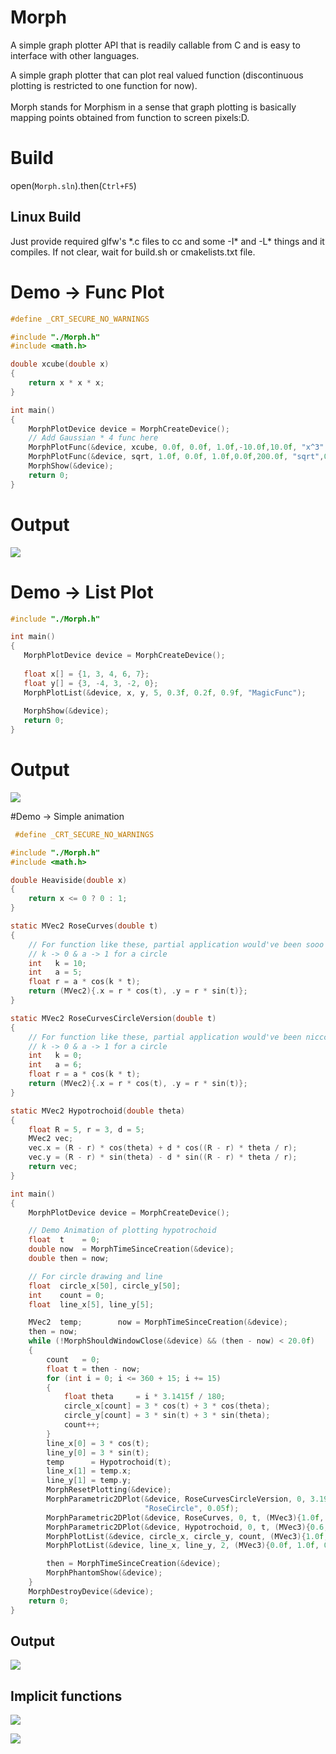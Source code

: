 # Morph
A simple graph plotter API that is readily callable from C and is easy to interface with other languages.

A simple graph plotter that can plot real valued function (discontinuous plotting is restricted to one function for now). <br><br>
Morph stands for Morphism in a sense that graph plotting is basically mapping points obtained from function to screen pixels:D.  <br>

# Build 
open(``Morph.sln``).then(``Ctrl+F5``)

## Linux Build 
Just provide required glfw's *.c files to cc and some -I\* and -L\* things and it compiles. If not clear, wait for build.sh or cmakelists.txt file. 

# Demo -> Func Plot
```c
#define _CRT_SECURE_NO_WARNINGS

#include "./Morph.h"
#include <math.h>

double xcube(double x)
{
    return x * x * x;
}

int main()
{
    MorphPlotDevice device = MorphCreateDevice();
    // Add Gaussian * 4 func here 
    MorphPlotFunc(&device, xcube, 0.0f, 0.0f, 1.0f,-10.0f,10.0f, "x^3",0.0f);
    MorphPlotFunc(&device, sqrt, 1.0f, 0.0f, 1.0f,0.0f,200.0f, "sqrt",0.1f);
    MorphShow(&device);
    return 0;
}
```

# Output 
<p align="left">
  <img src="multigraph.png">

# Demo -> List Plot 

 ```c
#include "./Morph.h"

int main()
{
    MorphPlotDevice device = MorphCreateDevice();
    
    float x[] = {1, 3, 4, 6, 7};
    float y[] = {3, -4, 3, -2, 0};
    MorphPlotList(&device, x, y, 5, 0.3f, 0.2f, 0.9f, "MagicFunc");
   
    MorphShow(&device);
    return 0;
}
```

# Output 
<p align="left">
    <img src="listplot.png">

#Demo -> Simple animation 
```c
 #define _CRT_SECURE_NO_WARNINGS

#include "./Morph.h"
#include <math.h>

double Heaviside(double x)
{
    return x <= 0 ? 0 : 1;
}

static MVec2 RoseCurves(double t)
{
    // For function like these, partial application would've been sooo nicccee
    // k -> 0 & a -> 1 for a circle
    int   k = 10;
    int   a = 5;
    float r = a * cos(k * t);
    return (MVec2){.x = r * cos(t), .y = r * sin(t)};
}

static MVec2 RoseCurvesCircleVersion(double t)
{
    // For function like these, partial application would've been nicccee
    // k -> 0 & a -> 1 for a circle
    int   k = 0;
    int   a = 6;
    float r = a * cos(k * t);
    return (MVec2){.x = r * cos(t), .y = r * sin(t)};
}

static MVec2 Hypotrochoid(double theta)
{
    float R = 5, r = 3, d = 5;
    MVec2 vec;
    vec.x = (R - r) * cos(theta) + d * cos((R - r) * theta / r);
    vec.y = (R - r) * sin(theta) - d * sin((R - r) * theta / r);
    return vec;
}

int main()
{
    MorphPlotDevice device = MorphCreateDevice();

    // Demo Animation of plotting hypotrochoid
    float  t    = 0;
    double now  = MorphTimeSinceCreation(&device);
    double then = now;

    // For circle drawing and line 
    float  circle_x[50], circle_y[50];
    int    count = 0;
    float  line_x[5], line_y[5];

    MVec2  temp;        now = MorphTimeSinceCreation(&device);
    then = now; 
    while (!MorphShouldWindowClose(&device) && (then - now) < 20.0f)
    {
        count   = 0;
        float t = then - now;
        for (int i = 0; i <= 360 + 15; i += 15)
        {
            float theta     = i * 3.1415f / 180;
            circle_x[count] = 3 * cos(t) + 3 * cos(theta);
            circle_y[count] = 3 * sin(t) + 3 * sin(theta);
            count++;
        }
        line_x[0] = 3 * cos(t);
        line_y[0] = 3 * sin(t);
        temp      = Hypotrochoid(t);
        line_x[1] = temp.x;
        line_y[1] = temp.y;
        MorphResetPlotting(&device);
        MorphParametric2DPlot(&device, RoseCurvesCircleVersion, 0, 3.1942599 * 2, (MVec3){0.0f, 0.0f, 1.0f},
                              "RoseCircle", 0.05f);
        MorphParametric2DPlot(&device, RoseCurves, 0, t, (MVec3){1.0f, 0.0f, 1.0f}, "RoseCurves", 0.005f);
        MorphParametric2DPlot(&device, Hypotrochoid, 0, t, (MVec3){0.6, 0.0, 0.3}, "Hypotrochoid", 0.05f);
        MorphPlotList(&device, circle_x, circle_y, count, (MVec3){1.0f, 1.0f, 0.0f}, "HypoCircle");
        MorphPlotList(&device, line_x, line_y, 2, (MVec3){0.0f, 1.0f, 0.0f}, "HypoTrace");

        then = MorphTimeSinceCreation(&device);
        MorphPhantomShow(&device);
    }
    MorphDestroyDevice(&device);
    return 0;
}
```
## Output
<p align="left">
    <img src="./hypotrochoid.gif">
</p> 

## Implicit functions 

<p align = "left"> 
    <img src = "./implicit_ellipse.png"> 
</p> 

<p align = "left"> 
    <img src = "./smooth_lines.png"> 
</p> 


